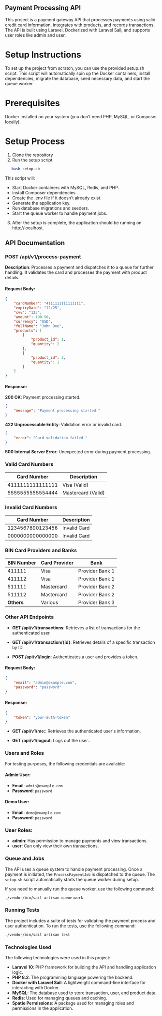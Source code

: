 ## Payment Processing API
This project is a payment gateway API that processes payments using valid credit card information, integrates with products, and records transactions. The API is built using Laravel, Dockerized with Laravel Sail, and supports user roles like admin and user.

# Setup Instructions
To set up the project from scratch, you can use the provided setup.sh script. This script will automatically spin up the Docker containers, install dependencies, migrate the database, seed necessary data, and start the queue worker.

# Prerequisites
Docker installed on your system (you don't need PHP, MySQL, or Composer locally).

# Setup Process
1. Clone the repository
2. Run the setup script
```bash
   bash setup.sh
```
This script will:

- Start Docker containers with MySQL, Redis, and PHP.
- Install Composer dependencies.
- Create the .env file if it doesn't already exist.
- Generate the application key.
- Run database migrations and seeders.
- Start the queue worker to handle payment jobs.

3. After the setup is complete, the application should be running on http://localhost.


## API Documentation

### POST /api/v1/process-payment
**Description**: Processes a payment and dispatches it to a queue for further handling. It validates the card and processes the payment with product details.

#### Request Body:

```json
{
    "cardNumber": "4111111111111111",
    "expiryDate": "12/25",
    "cvv": "123",
    "amount": 100.50,
    "currency": "USD",
    "fullName": "John Doe",
    "products": [
        {
            "product_id": 1,
            "quantity": 2
        },
        {
            "product_id": 3,
            "quantity": 1
        }
    ]
}
```

#### Response:

**200 OK**: Payment processing started.

```json
{
    "message": "Payment processing started."
}
```
**422 Unprocessable Entity**: Validation error or invalid card.

```json
{
    "error": "Card validation failed."
}
```

**500 Internal Server Error**: Unexpected error during payment processing.

### Valid Card Numbers

| Card Number       | Description        |
|-------------------|--------------------|
| 4111111111111111  | Visa (Valid)       |
| 5555555555554444  | Mastercard (Valid) |

### Invalid Card Numbers

| Card Number       | Description        |
|-------------------|--------------------|
| 1234567890123456  | Invalid Card       |
| 0000000000000000  | Invalid Card       |

### BIN Card Providers and Banks

| BIN Number | Card Provider | Bank             |
|------------|---------------|------------------|
| 411111     | Visa          | Provider Bank 1  |
| 411112     | Visa          | Provider Bank 1  |
| 511111     | Mastercard    | Provider  Bank 2 |
| 511112     | Mastercard    | Provider  Bank 2 |
| **Others** | Various       | Provider Bank 3  |

### Other API Endpoints

- **GET /api/v1/transactions**: Retrieves a list of transactions for the authenticated user.

- **GET /api/v1/transaction/{id}**: Retrieves details of a specific transaction by ID.

- **POST /api/v1/login**: Authenticates a user and provides a token.

#### Request Body:

```json
{
    "email": "admin@example.com",
    "password": "password"
}
```
#### Response:

```json
{
    "token": "your-auth-token"
}
```
- **GET /api/v1/me:**: Retrieves the authenticated user's information.

- **GET /api/v1/logout**: Logs out the user..

### Users and Roles

For testing purposes, the following credentials are available:

#### Admin User:
- **Email**: `admin@example.com`
- **Password**: `password`

#### Demo User:
- **Email**: `demo@example.com`
- **Password**: `password`

### User Roles:
- **admin**: Has permission to manage payments and view transactions.
- **user**: Can only view their own transactions.

### Queue and Jobs

The API uses a queue system to handle payment processing. Once a payment is initiated, the `ProcessPaymentJob` is dispatched to the queue. The `setup.sh` script automatically starts the queue worker during setup.

If you need to manually run the queue worker, use the following command:

```bash
./vendor/bin/sail artisan queue:work
```

### Running Tests

The project includes a suite of tests for validating the payment process and user authentication. To run the tests, use the following command:

```bash
./vendor/bin/sail artisan test
```

### Technologies Used

The following technologies were used in this project:

- **Laravel 10**: PHP framework for building the API and handling application logic.
- **PHP 8.2**: The programming language powering the backend.
- **Docker with Laravel Sail**: A lightweight command-line interface for interacting with Docker.
- **MySQL**: The database used to store transaction, user, and product data.
- **Redis**: Used for managing queues and caching.
- **Spatie Permissions**: A package used for managing roles and permissions in the application.


